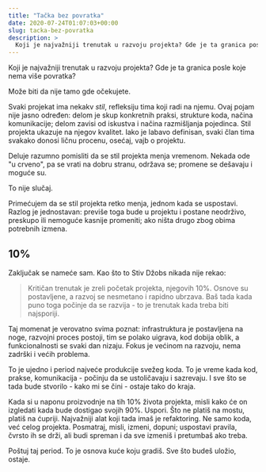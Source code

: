 ```yaml
---
title: "Tačka bez povratka"
date: 2020-07-24T01:07:03+00:00
slug: tacka-bez-povratka
description: >
  Koji je najvažniji trenutak u razvoju projekta? Gde je ta granica posle koje nema više povratka?
---
```


Koji je najvažniji trenutak u razvoju projekta? Gde je ta granica posle koje nema više povratka?

Može biti da nije tamo gde očekujete.

Svaki projekat ima nekakv _stil_, refleksiju tima koji radi na njemu. Ovaj pojam nije jasno određen: delom je skup konkretnih praksi, strukture koda, načina komunikacije; delom zavisi od iskustva i načina razmišljanja pojedinca. Stil projekta ukazuje na njegov kvalitet. Iako je labavo definisan, svaki član tima svakako donosi ličnu procenu, osećaj, vajb o projektu.

Deluje razumno pomisliti da se stil projekta menja vremenom. Nekada ode "u crveno", pa se vrati na dobru stranu, održava se; promene se dešavaju i moguće su.

To nije slučaj.

Primećujem da se stil projekta retko menja, jednom kada se uspostavi. Razlog je jednostavan: previše toga bude u projektu i postane neodrživo, preskupo ili nemoguće kasnije promeniti; ako ništa drugo zbog obima potrebnih izmena.

## 10%

Zaključak se nameće sam. Kao što to Stiv Džobs nikada nije rekao:

> Kritičan trenutak je zreli početak projekta, njegovih 10%. Osnove su postavljene, a razvoj se nesmetano i rapidno ubrzava. Baš tada kada puno toga počinje da se razvija - to je trenutak kada treba biti najsporiji.

Taj momenat je verovatno svima poznat: infrastruktura je postavljena na noge, razvojni proces postoji, tim se polako uigrava, kod dobija oblik, a funkcionalnosti se svaki dan nizaju. Fokus je većinom na razvoju, nema zadrški i većih problema.

To je ujedno i period najveće produkcije svežeg koda. To je vreme kada kod, prakse, komunikacija - počinju da se ustoličavaju i sazrevaju. I sve što se tada bude stvorilo - kako mi se čini - ostaje tako do kraja.

Kada si u naponu proizvodnje na tih 10% života projekta, misli kako će on izgledati kada bude dostigao svojih 90%. Uspori. Što ne platiš na mostu, platiš na ćupriji. Najvažniji alat koji tada imaš je refaktoring. Ne samo koda, već celog projekta. Posmatraj, misli, izmeni, dopuni; uspostavi pravila, čvrsto ih se drži, ali budi spreman i da sve izmeniš i pretumbaš ako treba.

Poštuj taj period. To je osnova kuće koju gradiš. Sve što budeš uložio, ostaje.
